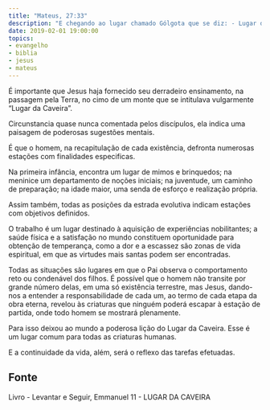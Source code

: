 ```yaml
---
title: "Mateus, 27:33"
description: "E chegando ao lugar chamado Gólgota que se diz: - Lugar da Caveira."
date: 2019-02-01 19:00:00
topics: 
- evangelho
- biblia
- jesus
- mateus
---
```


É importante que Jesus haja fornecido seu derradeiro ensinamento, na passagem
pela Terra, no cimo de um monte que se intitulava vulgarmente “Lugar da
Caveira”.

Circunstancia quase nunca comentada pelos discípulos, ela indica uma paisagem de
poderosas sugestões mentais.

É que o homem, na recapitulação de cada existência, defronta numerosas estações
com finalidades especificas.

Na primeira infância, encontra um lugar de mimos e brinquedos; na meninice um
departamento de noções iniciais; na juventude, um caminho de preparação; na
idade maior, uma senda de esforço e realização própria.

Assim também, todas as posições da estrada evolutiva indicam estações com
objetivos definidos.

O trabalho é um lugar destinado à aquisição de experiências nobilitantes; a
saúde física e a satisfação no mundo constituem oportunidade para obtenção de
temperança, como a dor e a escassez são zonas de vida espiritual, em que as
virtudes mais santas podem ser encontradas.

Todas as situações são lugares em que o Pai observa o comportamento reto ou
condenável dos filhos.  É possível que o homem não transite por grande número
delas, em uma só existência terrestre, mas Jesus, dando-nos a entender a
responsabilidade de cada um, ao termo de cada etapa da obra eterna, revelou às
criaturas que ninguém poderá escapar à estação de partida, onde todo homem se
mostrará plenamente.

Para isso deixou ao mundo a poderosa lição do Lugar da Caveira. Esse é um lugar
comum para todas as criaturas humanas.

E a continuidade da vida, além, será o reflexo das tarefas efetuadas.


## Fonte
Livro - Levantar e Seguir, Emmanuel
11 - LUGAR DA CAVEIRA
